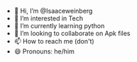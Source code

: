 - 👋 Hi, I’m @Isaaceweinberg
- 👀 I’m interested in Tech
- 🌱 I’m currently learning python
- 💞️ I’m looking to collaborate on Apk files
- 📫 How to reach me (don't)
- 😄 Pronouns: he/him
  

<!---
Isaaceweinberg/Isaaceweinberg is a ✨ special ✨ repository because its `README.md` (this file) appears on your GitHub profile.
You can click the Preview link to take a look at your changes.
--->
